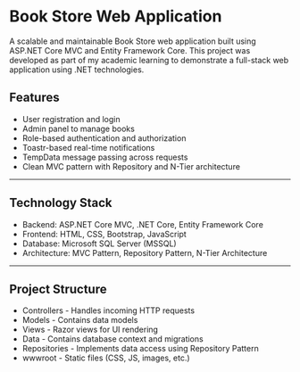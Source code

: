 # Book Store Web Application

A scalable and maintainable Book Store web application built using ASP.NET Core MVC and Entity Framework Core. This project was developed as part of my academic learning to demonstrate a full-stack web application using .NET technologies.

## Features

- User registration and login
- Admin panel to manage books
- Role-based authentication and authorization
- Toastr-based real-time notifications
- TempData message passing across requests
- Clean MVC pattern with Repository and N-Tier architecture

---

## Technology Stack

- Backend: ASP.NET Core MVC, .NET Core, Entity Framework Core
- Frontend: HTML, CSS, Bootstrap, JavaScript
- Database: Microsoft SQL Server (MSSQL)
- Architecture: MVC Pattern, Repository Pattern, N-Tier Architecture

---

## Project Structure

- Controllers - Handles incoming HTTP requests
- Models - Contains data models
- Views - Razor views for UI rendering
- Data - Contains database context and migrations
- Repositories - Implements data access using Repository Pattern
- wwwroot - Static files (CSS, JS, images, etc.)
